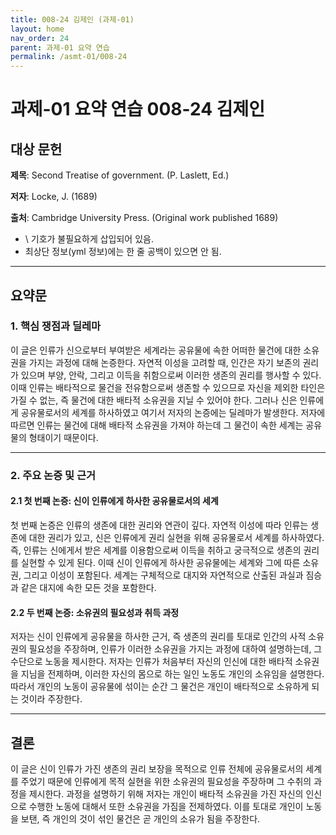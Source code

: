 ```yaml
---
title: 008-24 김제인 (과제-01)
layout: home
nav_order: 24
parent: 과제-01 요약 연습
permalink: /asmt-01/008-24
---
```


# 과제-01 요약 연습 008-24 김제인

## 대상 문헌

**제목**: Second Treatise of government. (P. Laslett, Ed.)

**저자**: Locke, J. (1689)

**출처**: Cambridge University Press. (Original work published 1689)

* \ 기호가 불필요하게 삽입되어 있음.
* 최상단 정보(yml 정보)에는 한 줄 공백이 있으면 안 됨.

---

## 요약문

### 1. 핵심 쟁점과 딜레마

이 글은 인류가 신으로부터 부여받은 세계라는 공유물에 속한 어떠한 물건에 대한 소유권을 가지는 과정에 대해 논증한다. 자연적 이성을 고려할 때, 인간은 자기 보존의 권리가 있으며 부양, 안락, 그리고 이득을 취함으로써 이러한 생존의 권리를 행사할 수 있다. 이때 인류는 배타적으로 물건을 전유함으로써 생존할 수 있으므로 자신을 제외한 타인은 가질 수 없는, 즉 물건에 대한 배타적 소유권을 지닐 수 있어야 한다. 그러나 신은 인류에게 공유물로서의 세계를 하사하였고 여기서 저자의 논증에는 딜레마가 발생한다. 저자에 따르면 인류는 물건에 대해 배타적 소유권을 가져야 하는데 그 물건이 속한 세계는 공유물의 형태이기 때문이다.

---

### 2. 주요 논증 및 근거

#### 2.1 첫 번째 논증: 신이 인류에게 하사한 공유물로서의 세계

첫 번째 논증은 인류의 생존에 대한 권리와 연관이 깊다. 자연적 이성에 따라 인류는 생존에 대한 권리가 있고, 신은 인류에게 권리 실현을 위해 공유물로서 세계를 하사하였다. 즉, 인류는 신에게서 받은 세계를 이용함으로써 이득을 취하고 궁극적으로 생존의 권리를 실현할 수 있게 된다. 이때 신이 인류에게 하사한 공유물에는 세계와 그에 따른 소유권, 그리고 이성이 포함된다. 세계는 구체적으로 대지와 자연적으로 산출된 과실과 짐승과 같은 대지에 속한 모든 것을 포함한다.

#### 2.2 두 번째 논증: 소유권의 필요성과 취득 과정

저자는 신이 인류에게 공유물을 하사한 근거, 즉 생존의 권리를 토대로 인간의 사적 소유권의 필요성을 주장하며, 인류가 이러한 소유권을 가지는 과정에 대하여 설명하는데, 그 수단으로 노동을 제시한다. 저자는 인류가 처음부터 자신의 인신에 대한 배타적 소유권을 지님을 전제하며, 이러한 자신의 몸으로 하는 일인 노동도 개인의 소유임을 설명한다. 따라서 개인의 노동이 공유물에 섞이는 순간 그 물건은 개인이 배타적으로 소유하게 되는 것이라 주장한다.

---

## 결론

이 글은 신이 인류가 가진 생존의 권리 보장을 목적으로 인류 전체에 공유물로서의 세계를 주었기 때문에 인류에게 목적 실현을 위한 소유권의 필요성을 주장하며 그 수취의 과정을 제시한다. 과정을 설명하기 위해 저자는 개인이 배타적 소유권을 가진 자신의 인신으로 수행한 노동에 대해서 또한 소유권을 가짐을 전제하였다. 이를 토대로 개인이 노동을 보탠, 즉 개인의 것이 섞인 물건은 곧 개인의 소유가 됨을 주장한다.
